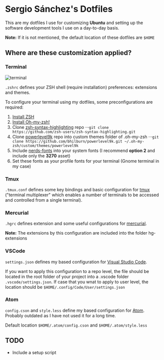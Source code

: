 # Sergio Sánchez's Dotfiles
This are my dotfiles I use for customizing **Ubuntu** and setting up the software development tools I use on a day-to-day basis.

**Note:** If it is not mentioned, the default location of these dotfiles are `$HOME`

## Where are these customization applied?
### Terminal
![terminal](https://user-images.githubusercontent.com/24934061/34082625-0809ec28-e362-11e7-8dc3-fce90946690e.png)

`.zshrc` defines your ZSH shell (require installation) preferences: extensions and themes.

To configure your terminal using my dotfiles, some preconfigurations are required:

1. [Install ZSH](https://github.com/robbyrussell/oh-my-zsh/wiki/Installing-ZSH)
2. [Install Oh-my-zsh!](https://github.com/robbyrussell/oh-my-zsh)
3. Clone [zsh-syntax-highlighting](https://github.com/zsh-users/zsh-syntax-highlighting) repo
···`git clone https://github.com/zsh-users/zsh-syntax-highlighting.git`
4. Clone [powerlevel9k](https://github.com/bhilburn/powerlevel9k) repo into custom themes folder of .oh-my-zsh
···`git clone https://github.com/bhilburn/powerlevel9k.git ~/.oh-my-zsh/custom/themes/powerlevel9k`
5. Include [nerds-fonts](https://github.com/ryanoasis/nerd-fonts#font-installation) into your system fonts (I recommend **option 2** and include only the **3270** asset)
6. Set these fonts as your profile fonts for your terminal (Gnome terminal in my case)

### Tmux
`.tmux.conf` defines some key bindings and basic configuration for [tmux](https://github.com/tmux/tmux) ("terminal multiplexer" which enables a number of terminals to be accessed and controlled from a single terminal).

### Mercurial
`.hgrc` defines extension and some useful configurations for [mercurial](https://www.mercurial-scm.org/).

**Note:** The extensions by this configuration are included into the folder hg-extensions

### VSCode
`settings.json` defines my based configuration for [Visual Studio Code](https://code.visualstudio.com/).

If you want to apply this configuration to a repo level, the file should be located in the root folder of your project into a .vscode folder `.vscode/settings.json`. If case that you wnat to apply to user level, the location should be `$HOME/.config/Code/User/settings.json`

### Atom
`config.cson` and `style.less` define my based configuration for [Atom](https://code.visualstudio.com/). Probably outdated as I have not used it for a long time.

Default location `$HOME/.atom/config.cson` and `$HOME/.atom/style.less`

## TODO
* Include a setup script
